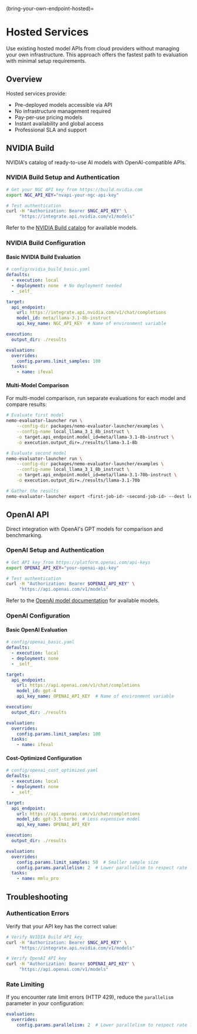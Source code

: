 <!-- vale off -->
(bring-your-own-endpoint-hosted)=

# Hosted Services

Use existing hosted model APIs from cloud providers without managing your own infrastructure. This approach offers the fastest path to evaluation with minimal setup requirements.
<!-- vale on -->

## Overview

Hosted services provide:

- Pre-deployed models accessible via API
- No infrastructure management required
- Pay-per-use pricing models
- Instant availability and global access
- Professional SLA and support

## NVIDIA Build

<!-- vale off -->
NVIDIA's catalog of ready-to-use AI models with OpenAI-compatible APIs.
<!-- vale on -->

### NVIDIA Build Setup and Authentication

```bash
# Get your NGC API key from https://build.nvidia.com
export NGC_API_KEY="nvapi-your-ngc-api-key"

# Test authentication
curl -H "Authorization: Bearer $NGC_API_KEY" \
     "https://integrate.api.nvidia.com/v1/models"
```

Refer to the [NVIDIA Build catalog](https://build.nvidia.com) for available models.

### NVIDIA Build Configuration

#### Basic NVIDIA Build Evaluation

```yaml
# config/nvidia_build_basic.yaml
defaults:
  - execution: local
  - deployment: none  # No deployment needed
  - _self_

target:
  api_endpoint:
    url: https://integrate.api.nvidia.com/v1/chat/completions
    model_id: meta/llama-3.1-8b-instruct
    api_key_name: NGC_API_KEY  # Name of environment variable

execution:
  output_dir: ./results

evaluation:
  overrides:
    config.params.limit_samples: 100
  tasks:
    - name: ifeval
```

#### Multi-Model Comparison

For multi-model comparison, run separate evaluations for each model and compare results:

```bash
# Evaluate first model
nemo-evaluator-launcher run \
    --config-dir packages/nemo-evaluator-launcher/examples \
    --config-name local_llama_3_1_8b_instruct \
    -o target.api_endpoint.model_id=meta/llama-3.1-8b-instruct \
    -o execution.output_dir=./results/llama-3.1-8b

# Evaluate second model
nemo-evaluator-launcher run \
    --config-dir packages/nemo-evaluator-launcher/examples \
    --config-name local_llama_3_1_8b_instruct \
    -o target.api_endpoint.model_id=meta/llama-3.1-70b-instruct \
    -o execution.output_dir=./results/llama-3.1-70b

# Gather the results
nemo-evaluator-launcher export <first-job-id> <second-job-id> --dest local --format json
```

## OpenAI API

Direct integration with OpenAI's GPT models for comparison and benchmarking.

### OpenAI Setup and Authentication

```bash
# Get API key from https://platform.openai.com/api-keys
export OPENAI_API_KEY="your-openai-api-key"

# Test authentication
curl -H "Authorization: Bearer $OPENAI_API_KEY" \
     "https://api.openai.com/v1/models"
```

Refer to the [OpenAI model documentation](https://platform.openai.com/docs/models) for available models.

### OpenAI Configuration

#### Basic OpenAI Evaluation

```yaml
# config/openai_basic.yaml
defaults:
  - execution: local
  - deployment: none
  - _self_

target:
  api_endpoint:
    url: https://api.openai.com/v1/chat/completions
    model_id: gpt-4
    api_key_name: OPENAI_API_KEY  # Name of environment variable

execution:
  output_dir: ./results

evaluation:
  overrides:
    config.params.limit_samples: 100
  tasks:
    - name: ifeval
```

#### Cost-Optimized Configuration

```yaml
# config/openai_cost_optimized.yaml
defaults:
  - execution: local
  - deployment: none
  - _self_

target:
  api_endpoint:
    url: https://api.openai.com/v1/chat/completions
    model_id: gpt-3.5-turbo  # Less expensive model
    api_key_name: OPENAI_API_KEY

execution:
  output_dir: ./results

evaluation:
  overrides:
    config.params.limit_samples: 50  # Smaller sample size
    config.params.parallelism: 2  # Lower parallelism to respect rate limits
  tasks:
    - name: mmlu_pro
```

## Troubleshooting

### Authentication Errors

Verify that your API key has the correct value:

```bash
# Verify NVIDIA Build API key
curl -H "Authorization: Bearer $NGC_API_KEY" \
     "https://integrate.api.nvidia.com/v1/models"

# Verify OpenAI API key
curl -H "Authorization: Bearer $OPENAI_API_KEY" \
     "https://api.openai.com/v1/models"
```

### Rate Limiting

If you encounter rate limit errors (HTTP 429), reduce the `parallelism` parameter in your configuration:

```yaml
evaluation:
  overrides:
    config.params.parallelism: 2  # Lower parallelism to respect rate limits
```

<!-- TODO(martas): uncomment once we have guide for manual deployment -->
<!-- ## Next Steps

- **Self-host models**: Consider [manual deployment](manual-deployment.md) for full control
- **Launcher-orchestrated deployment**: [Deploy](../launcher-orchestrated/index.md) models for evaluation with `nemo-evaluator-launcher` -->
